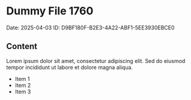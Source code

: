 # Dummy File 1760

Date: 2025-04-03
ID: D9BF180F-B2E3-4A22-ABF1-5EE3930EBCE0

## Content

Lorem ipsum dolor sit amet, consectetur adipiscing elit.
Sed do eiusmod tempor incididunt ut labore et dolore magna aliqua.

* Item 1
* Item 2
* Item 3
